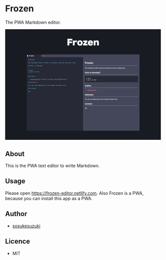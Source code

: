 # Frozen

The PWA Markdown editor.

![Frozen ScreenShot](./resources/Frozen.jpg)

## About

This is the PWA text editor to write Markdown.

## Usage

Please open https://frozen-editor.netlify.com.
Also Frozen is a PWA, because you can install this app as a PWA.

## Author

- [sosukesuzuki](https://github.com/sosukesuzuki)

## Licence

- MIT

